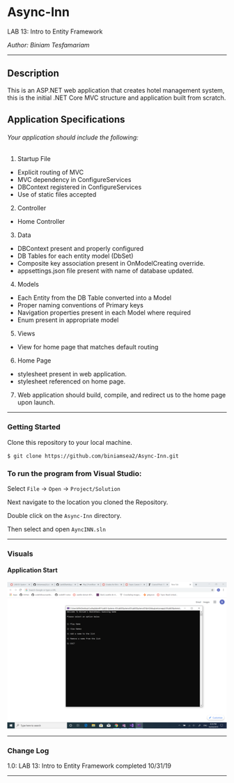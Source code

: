 # Async-Inn

LAB 13: Intro to Entity Framework  

*Author: Biniam Tesfamariam*

----

## Description
This is an ASP.NET web application that creates hotel management system, 
this is the initial .NET Core MVC structure and application built from scratch.

## Application Specifications
###### Your application should include the following:  

1) Startup File  
- Explicit routing of MVC  
- MVC dependency in ConfigureServices  
- DBContext registered in ConfigureServices  
- Use of static files accepted  
2) Controller  
- Home Controller  
3) Data  
- DBContext present and properly configured  
- DB Tables for each entity model (DbSet<T>)  
- Composite key association present in OnModelCreating override.  
- appsettings.json file present with name of database updated.  
4) Models  
- Each Entity from the DB Table converted into a Model  
- Proper naming conventions of Primary keys  
- Navigation properties present in each Model where required  
- Enum present in appropriate model  
5) Views  
- View for home page that matches default routing  
6) Home Page  
- stylesheet present in web application.  
- stylesheet referenced on home page.  
7) Web application should build, compile, and redirect us to the home page upon launch.  


---

### Getting Started
Clone this repository to your local machine.

```
$ git clone https://github.com/biniamsea2/Async-Inn.git
```

### To run the program from Visual Studio:
Select ```File``` -> ```Open``` -> ```Project/Solution```

Next navigate to the location you cloned the Repository.

Double click on the ```Async-Inn``` directory.

Then select and open ```AyncINN.sln```

---

### Visuals

#### Application Start
![Image 1](https://github.com/biniamsea2/Lab03-Systems-IO/blob/master/Screenshots/mainMenu.png)

---

### Change Log
1.0: LAB 13: Intro to Entity Framework completed 10/31/19

------------------------------